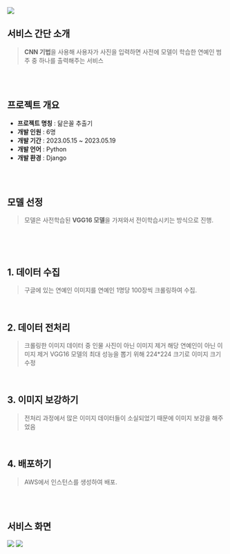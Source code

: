 <img src="https://capsule-render.vercel.app/api?type=rounded&color=auto&height=200&section=header&text=⭐닮은꼴%20추출기⭐&fontSize=70" /> 


## 서비스 간단 소개

> **CNN 기법**을 사용해 사용자가 사진을 입력하면 사전에 모델이 학습한 연예인 범주 중 하나를 출력해주는 서비스

<br>
<br>

## 프로젝트 개요

-  **프로젝트 명칭** : 닮은꼴 추출기
-  **개발 인원** : 6명
-  **개발 기간** : 2023.05.15 ~ 2023.05.19
-  **개발 언어** : Python
-  **개발 환경** : Django
  <br>

<br>

## 모델 선정

> 모델은 사전학습된 **VGG16 모델**을 가져와서 전이학습시키는 방식으로 진행.

<br>
<br>
<br>

## 1. 데이터 수집

> 구글에 있는 연예인 이미지를 연예인 1명당 100장씩 크롤링하여 수집.

<br>

## 2. 데이터 전처리

> 크롤링한 이미지 데이터 중 인물 사진이 아닌 이미지 제거
> 해당 연예인이 아닌 이미지 제거
> VGG16 모델의 최대 성능을 뽑기 위해 224*224 크기로 이미지 크기 수정

<br>

## 3. 이미지 보강하기

> 전처리 과정에서 많은 이미지 데이터들이 소실되었기 때문에 이미지 보강을 해주었음

<br>

## 4. 배포하기

> AWS에서 인스턴스를 생성하여 배포.

<br>
<br>

## 서비스 화면

<img src="https://postfiles.pstatic.net/MjAyMzA4MjFfMjY0/MDAxNjkyNTg4MDA0MTI0.EATGrNVlbOpqUAwbcysr52qyHa-2bNscrQdNAajUrbMg.8VSqDrVA-G6gVuWABaifArK3BFSG0E_UmMVIm8_6hN4g.PNG.tbtgmltn97/image.png?type=w773"/>
<img src="https://postfiles.pstatic.net/MjAyMzA4MjFfMjgg/MDAxNjkyNTg4MDM2MDM1.orGcMx7NB-0m-1XlqHb2u9EOjqBiBlw_dvGRXkSXv1cg.xv7fEjOa17Xd3njcuIu6UenDwhUHFzhAzBj_xFtbXzwg.PNG.tbtgmltn97/image.png?type=w773"/>
<br>

<br>
